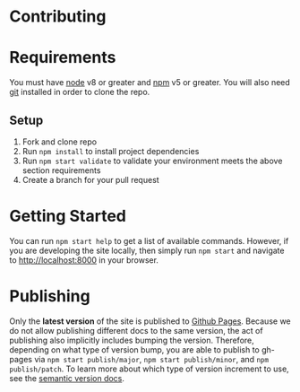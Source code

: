 # Contributing

# Requirements

You must have [node](https://nodejs.org/en/) v8 or greater and [npm](https://www.npmjs.com/) v5 or greater. You will also need [git](https://git-scm.com/) installed in order to clone the repo.

## Setup

1. Fork and clone repo
1. Run `npm install` to install project dependencies
1. Run `npm start validate` to validate your environment meets the above section requirements
1. Create a branch for your pull request

# Getting Started

You can run `npm start help` to get a list of available commands. However, if you are developing the site locally, then simply run `npm start` and navigate to [http://localhost:8000](http://localhost:8000) in your browser.

# Publishing

Only the **latest version** of the site is published to [Github Pages](https://pages.github.com/). Because we do not allow publishing different docs to the same version, the act of publishing also implicitly includes bumping the version. Therefore, depending on what type of version bump, you are able to publish to gh-pages via `npm start publish/major`, `npm start publish/minor`, and `npm publish/patch`. To learn more about which type of version increment to use, see the [semantic version docs](http://semver.org/).
